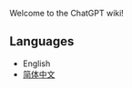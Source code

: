 Welcome to the ChatGPT wiki!

## Languages

- English
- [简体中文](https://github.com/CoolPlayLin/ChatGPT-Wiki/tree/master/docs/ChatGPT)
